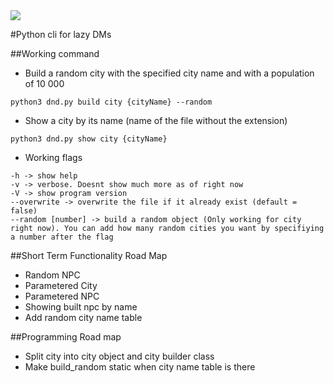 
<img src="https://img.shields.io/sonar/http/binarytiger.me:9000/03:dnd-cli/tech_debt.svg">

#Python cli for lazy DMs

##Working command

- Build a random city with the specified city name and with a population of 10 000

```shell
python3 dnd.py build city {cityName} --random
```

- Show a city by its name (name of the file without the extension)

```shell
python3 dnd.py show city {cityName}
```

- Working flags
```shell
-h -> show help
-v -> verbose. Doesnt show much more as of right now
-V -> show program version
--overwrite -> overwrite the file if it already exist (default = false)
--random [number] -> build a random object (Only working for city right now). You can add how many random cities you want by specifiying a number after the flag
```

##Short Term Functionality Road Map

- Random NPC
- Parametered City
- Parametered NPC
- Showing built npc by name
- Add random city name table

##Programming Road map

- Split city into city object and city builder class
- Make build_random static when city name table is there